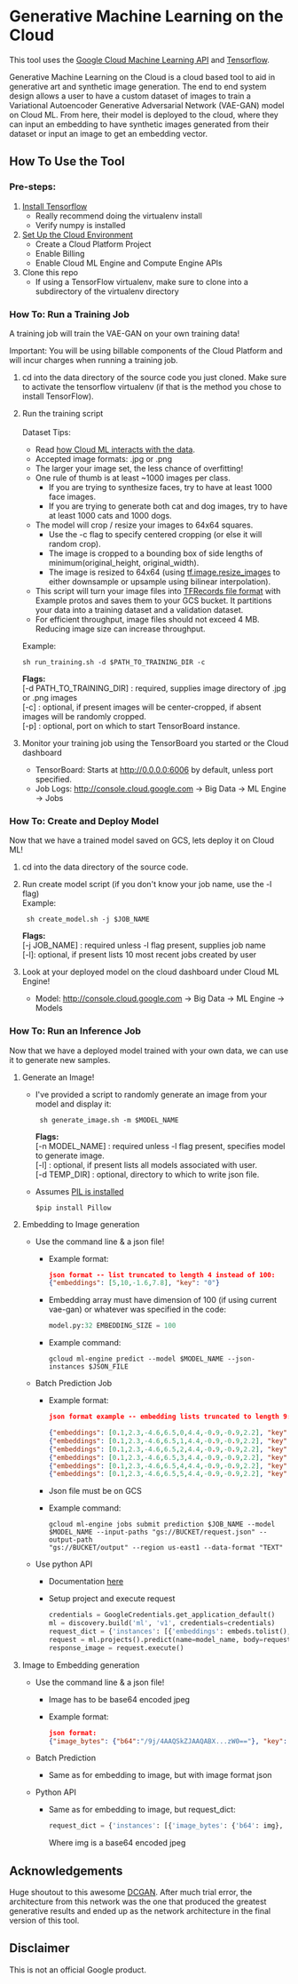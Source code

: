 # Generative Machine Learning on the Cloud

This tool uses the [Google Cloud Machine Learning
API](https://cloud.google.com/ml) and [Tensorflow](https://tensorflow.org).

Generative Machine Learning on the Cloud is a cloud based tool to aid in
generative art and synthetic image generation. The end to end system design
allows a user to have a custom dataset of images to train a Variational
Autoencoder Generative Adversarial Network (VAE-GAN) model on Cloud ML. From
here, their model is deployed to the cloud, where they can input an embedding to
have synthetic images generated from their dataset or input an image to get an
embedding vector.

## How To Use the Tool

### Pre-steps:

1.  [Install Tensorflow](https://www.tensorflow.org/install/)
    *   Really recommend doing the virtualenv install
    *   Verify numpy is installed
2.  [Set Up the Cloud
    Environment](https://cloud.google.com/ml-engine/docs/quickstarts/command-line)
    *   Create a Cloud Platform Project
    *   Enable Billing
    *   Enable Cloud ML Engine and Compute Engine APIs
3.  Clone this repo
    *   If using a TensorFlow virtualenv, make sure to clone into a subdirectory
        of the virtualenv directory

### How To: Run a Training Job

A training job will train the VAE-GAN on your own training data!

Important: You will be using billable components of the Cloud Platform and will
incur charges when running a training job.

1.  cd into the data directory of the source code you just cloned. Make sure to
    activate the tensorflow virtualenv (if that is the method you chose to
    install TensorFlow).

2.  Run the training script \
    \
    Dataset Tips:

    *   Read [how Cloud ML interacts with the
        data](https://cloud.google.com/ml-engine/docs/how-tos/working-with-data).
    *   Accepted image formats: .jpg or .png
    *   The larger your image set, the less chance of overfitting!
    *   One rule of thumb is at least ~1000 images per class.
        -   If you are trying to synthesize faces, try to have at least 1000
            face images.
        -   If you are trying to generate both cat and dog images, try to have
            at least 1000 cats and 1000 dogs.
    *   The model will crop / resize your images to 64x64 squares.
        -   Use the -c flag to specify centered cropping (or else it will random
            crop).
        -   The image is cropped to a bounding box of side lengths of
            minimum(original_height, original_width).
        -   The image is resized to 64x64 (using
            [tf.image.resize_images](https://www.tensorflow.org/api_docs/python/tf/image/resize_images)
            to either downsample or upsample using bilinear interpolation).
    *   This script will turn your image files into [TFRecords file
        format](https://www.tensorflow.org/versions/r1.0/api_guides/python/python_io)
        with Example protos and saves them to your GCS bucket. It partitions
        your data into a training dataset and a validation dataset.
    *   For efficient throughput, image files should not exceed 4 MB. Reducing
        image size can increase throughput.

    Example:

    ```shell
    sh run_training.sh -d $PATH_TO_TRAINING_DIR -c
    ```

    **Flags:** \
    \[-d PATH_TO_TRAINING_DIR\] : required, supplies image directory of .jpg or
    .png images \
    \[-c\] : optional, if present images will be center-cropped, if absent
    images will be randomly cropped. \
    \[-p\] : optional, port on which to start TensorBoard instance.

3.  Monitor your training job using the TensorBoard you started or the Cloud
    dashboard

    *   TensorBoard: Starts at http://0.0.0.0:6006 by default, unless port
        specified.
    *   Job Logs: http://console.cloud.google.com -> Big Data -> ML Engine ->
        Jobs

### How To: Create and Deploy Model

Now that we have a trained model saved on GCS, lets deploy it on Cloud ML!

1.  cd into the data directory of the source code.
2.  Run create model script (if you don't know your job name, use the -l flag) \
    Example:

    ```shell
     sh create_model.sh -j $JOB_NAME
    ```

    **Flags:** \
    \[-j JOB_NAME\] : required unless -l flag present, supplies job name \
    \[-l\]: optional, if present lists 10 most recent jobs created by user

3.  Look at your deployed model on the cloud dashboard under Cloud ML Engine!

    *   Model: http://console.cloud.google.com -> Big Data -> ML Engine ->
        Models

### How To: Run an Inference Job

Now that we have a deployed model trained with your own data, we can use it to
generate new samples.

1.  Generate an Image!

    *   I've provided a script to randomly generate an image from your model and
        display it:

        ```shell
         sh generate_image.sh -m $MODEL_NAME
        ```

        **Flags:** \
        \[-n MODEL_NAME\] : required unless -l flag present, specifies model to
        generate image. \
        \[-l\] : optional, if present lists all models associated with user. \
        \[-d TEMP_DIR\] : optional, directory to which to write json file.

    *   Assumes [PIL is installed](https://pypi.python.org/pypi/Pillow/2.2.1)

        ```shell
        $pip install Pillow
        ```

2.  Embedding to Image generation

    *   Use the command line & a json file!

        *   Example format:

            ```json
            json format -- list truncated to length 4 instead of 100:
            {"embeddings": [5,10,-1.6,7.8], "key": "0"}
            ```

        *   Embedding array must have dimension of 100 (if using current
            vae-gan) or whatever was specified in the code:

            ```python
            model.py:32 EMBEDDING_SIZE = 100
            ```

        *   Example command:

            ```shell
            gcloud ml-engine predict --model $MODEL_NAME --json-instances $JSON_FILE
            ```

    *   Batch Prediction Job

        *   Example format:

            ```json
            json format example -- embedding lists truncated to length 9:

            {"embeddings": [0.1,2.3,-4.6,6.5,0,4.4,-0.9,-0.9,2.2], "key": "0"}
            {"embeddings": [0.1,2.3,-4.6,6.5,1,4.4,-0.9,-0.9,2.2], "key": "1"}
            {"embeddings": [0.1,2.3,-4.6,6.5,2,4.4,-0.9,-0.9,2.2], "key": "2"}
            {"embeddings": [0.1,2.3,-4.6,6.5,3,4.4,-0.9,-0.9,2.2], "key": "3"}
            {"embeddings": [0.1,2.3,-4.6,6.5,4,4.4,-0.9,-0.9,2.2], "key": "4"}
            {"embeddings": [0.1,2.3,-4.6,6.5,5,4.4,-0.9,-0.9,2.2], "key": "5"}
            ```

        *   Json file must be on GCS

        *   Example command:

            ```shell
            gcloud ml-engine jobs submit prediction $JOB_NAME --model
            $MODEL_NAME --input-paths "gs://BUCKET/request.json" --output-path
            "gs://BUCKET/output" --region us-east1 --data-format "TEXT"
            ```

    *   Use python API

        *   Documentation
            [here](https://cloud.google.com/ml-engine/docs/tutorials/python-guide)

        *   Setup project and execute request

            ```python
            credentials = GoogleCredentials.get_application_default()
            ml = discovery.build('ml', 'v1', credentials=credentials)
            request_dict = {'instances': [{'embeddings': embeds.tolist(), 'key': '0'}]}
            request = ml.projects().predict(name=model_name, body=request_dict)
            response_image = request.execute()
            ```

3.  Image to Embedding generation

    *   Use the command line & a json file!

        *   Image has to be base64 encoded jpeg
        *   Example format:

            ```json
            json format:
            {"image_bytes": {"b64":"/9j/4AAQSkZJAAQABX...zW0=="}, "key": "0"}
            ```

    *   Batch Prediction

        *   Same as for embedding to image, but with image format json

    *   Python API

        *   Same as for embedding to image, but request_dict:

            ```python
            request_dict = {'instances': [{'image_bytes': {'b64': img}, 'key': '0'}]}
            ```

            Where img is a base64 encoded jpeg

## Acknowledgements

Huge shoutout to this awesome
[DCGAN](https://github.com/carpedm20/DCGAN-tensorflow). After much trial error,
the architecture from this network was the one that produced the greatest
generative results and ended up as the network architecture in the final version
of this tool.

## Disclaimer

This is not an official Google product.
